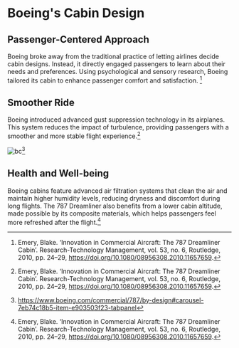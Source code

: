 # Boeing's Cabin Design

## Passenger-Centered Approach

Boeing broke away from the traditional practice of letting airlines decide cabin designs. Instead, it directly engaged passengers to learn about their needs and preferences. Using psychological and sensory research, Boeing tailored its cabin to enhance passenger comfort and satisfaction. [^1]

## Smoother Ride

Boeing introduced advanced gust suppression technology in its airplanes. This system reduces the impact of turbulence, providing passengers with a smoother and more stable flight experience.[^1]

![bc](https://www.boeing.com/content/theboeingcompany/us/en/commercial/787/by-design/_jcr_content/root/container/container_1571573244/container_1939006088/carousel/item_1712182773494.coreimg.85.1600.jpeg/1727199002383/01-spacious-cabin.jpeg)[^2]

## Health and Well-being

Boeing cabins feature advanced air filtration systems that clean the air and maintain higher humidity levels, reducing dryness and discomfort during long flights. The 787 Dreamliner also benefits from a lower cabin altitude, made possible by its composite materials, which helps passengers feel more refreshed after the flight.[^1]

[^1]: Emery, Blake. ‘Innovation in Commercial Aircraft: The 787 Dreamliner 	Cabin’. Research-Technology Management, vol. 53, no. 6, Routledge, 2010, pp. 24–29, https://doi.org/10.1080/08956308.2010.11657659.
[^2]: https://www.boeing.com/commercial/787/by-design#carousel-7eb74c18b5-item-e903503f23-tabpanel


